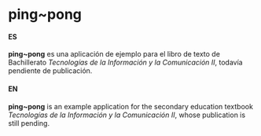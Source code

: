# ping~pong
#### ES

**ping~pong** es una aplicación de ejemplo para el libro de texto de Bachillerato _Tecnologías de la Información y la Comunicación II_, 
todavía pendiente de publicación.

#### EN

**ping~pong** is an example application for the secondary education textbook _Tecnologías de la Información y la Comunicación II_,
whose publication is still pending.
